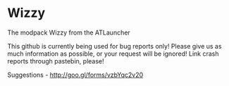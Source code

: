 # Wizzy
The modpack Wizzy from the ATLauncher

This github is currently being used for bug reports only!
Please give us as much information as possible, or your request will be ignored!
Link crash reports through pastebin, please!


Suggestions - http://goo.gl/forms/vzbYqc2v20
